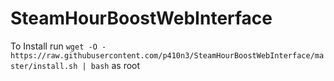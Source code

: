 # SteamHourBoostWebInterface
To Install run `wget -O - https://raw.githubusercontent.com/p410n3/SteamHourBoostWebInterface/master/install.sh | bash` as root

